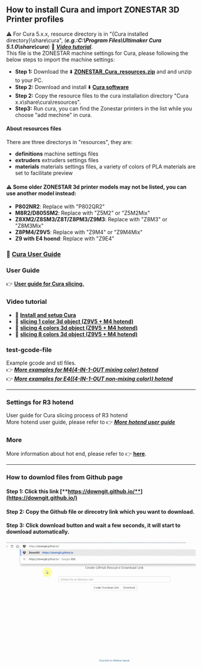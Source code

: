 ## How to install Cura and import ZONESTAR 3D Printer profiles
:warning: For Cura 5.x.x, resource directory is in "{Cura installed directory}\share\cura", (***e.g.:C:\Program Files\Ultimaker Cura 5.1.0\share\cura***)
:movie_camera: [***Video tutorial***](https://youtu.be/h2GynyUo7wQ).  
This file is the ZONESTAR machine settings for Cura, please following the below steps to import the machine settings:  
- **Step 1:** Download the :arrow_down: [**ZONESTAR_Cura_resources.zip**](./ZONESTAR_Cura_resources.zip) and and unzip to your PC. 
- **Step 2:** Download and install :arrow_down: [**Cura software**](https://github.com/Ultimaker/Cura/releases)
- **Step 2:** Copy the resource files to the cura installation directory "Cura x.x\share\cura\resources".  
- **Step3:** Run cura, you can find the Zonestar printers in the list while you choose "add mechine" in cura.      

#### About resources files 
There are three directorys in "resources", they are:
- **definitions** machine settings files  
- **extruders**   extruders settings files  
- **materials**   materials settings files, a variety of colors of PLA materials are set to facilitate preview  

#### :warning: Some older ZONESTAR 3d printer models may not be listed, you can use another model instead:           
- **P802NR2**:  Replace with "P802QR2"  
- **M8R2/D805SM2**: Replace with "Z5M2" or "Z5M2Mix"     
- **Z8XM2/Z8SM3/Z8T/Z8PM3/Z9M3**: Replace with "Z8M3" or "Z8M3Mix"     
- **Z8PM4/Z9V5**: Replace with "Z9M4" or "Z9M4Mix"      
- **Z9 with E4 hoend**: Replace with "Z9E4"    

### :book: [Cura User Guide](https://support.ultimaker.com/hc/en-us/categories/360002327600-Software)    
### User Guide
:point_right: [**User guide for Cura slicing.**](./User%20Guide/Cura%20Slicing%20guide%20for%20Mixing%20Color%20Printer%20V2_1.pdf)
### Video tutorial
- :movie_camera: [**Install and setup Cura**](https://youtu.be/h2GynyUo7wQ)   
- :movie_camera: [**slicing 1 color 3d object (Z9V5 + M4 hotend)**](https://youtu.be/UDgjGRFrELc)   
- :movie_camera: [**slicing 4 colors 3d object (Z9V5 + M4 hotend)**](https://youtu.be/hP6Socp-Cz0)    
- :movie_camera: [**slicing 8 colors 3d object (Z9V5 + M4 hotend)**](https://youtu.be/qQ6UnTysqK0)  

### test-gcode-file
Example gcode and stl files.  
:point_right: [***More examples for M4(4-IN-1-OUT mixing color) hotend***](https://github.com/ZONESTAR3D/Upgrade-kit-guide/tree/main/HOTEND/M4%20%204-IN-1-OUT%20Mixing%20Color%20Hotend)  
:point_right: [***More examples for E4((4-IN-1-OUT non-mixing color)) hotend***](https://github.com/ZONESTAR3D/Upgrade-kit-guide/tree/main/HOTEND/E4%204-IN-1-OUT%20Non-Mixing%20Color%20Hotend)  



------------
### Settings for R3 hotend 
User guide for Cura slicing process of R3 hotend   
More hotend user guide, please refer to :point_right: [***More hotend user guide***](https://github.com/ZONESTAR3D/Upgrade-kit-guide/tree/main/HOTEND)  

### More 
More information about hot end, please refer to :point_right: [**here**](https://github.com/ZONESTAR3D/Upgrade-kit-guide/tree/main/HOTEND).

------------
### How to downlod files from Github page
#### Step 1: Click this link [**https://downgit.github.io/**](https://downgit.github.io/) 
#### Step 2: Copy the Github file or direcotry link which you want to download.
#### Step 3: Click download button and wait a few seconds, it will start to download automatically. 
![](https://github.com/ZONESTAR3D/Document-and-User-Guide/blob/master/download.gif)   